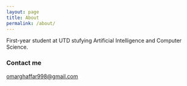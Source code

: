 ```yaml
---
layout: page
title: About
permalink: /about/
---
```

First-year student at UTD stufying Artificial Intelligence and Computer Science.

### Contact me

[omarghaffar998@gmail.com](mailto:omarghaffar998@gmail.com)

